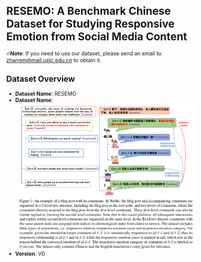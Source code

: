 # RESEMO: A Benchmark Chinese Dataset for Studying Responsive Emotion from Social Media Content

🔥**Note**: If you need to use our dataset, please send an email to zhangm@mail.ustc.edu.cn to obtain it.

## Dataset Overview

- **Dataset Name**: RESEMO
- **Dataset Name**:
![](image.png)
- **Version**: V0
